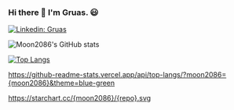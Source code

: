 ### Hi there 👋 I'm Gruas. 😃

<div>

[![Linkedin: Gruas](https://img.shields.io/badge/-Gruas-blue?style=flat-square&logo=Linkedin&logoColor=white&link=https://www.linkedin.com/in/anmol-p-singh/)](https://www.linkedin.com/in/glecileneruas/)

<div/>  
  
  
<div> 
  
  ![Moon2086's GitHub stats](https://github-readme-stats.vercel.app/api?username=moon2086&show_icons=true&theme=aura)
  
  [![Top Langs](https://github-readme-stats.vercel.app/api/top-langs/?username=moon2086&layout=compact)](https://github.com/moon2086/github-readme-stats)
  
<div/>
  

<div> 

https://github-readme-stats.vercel.app/api/top-langs/?moon2086={moon2086}&theme=blue-green

<div/>


<div> 

https://starchart.cc/{moon2086}/{repo}.svg

<div/>     
   
  <!--

Testando a escrita no Github
  -->
  
